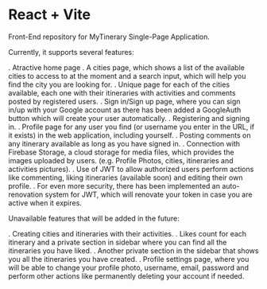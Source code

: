 # React + Vite

Front-End repository for MyTinerary Single-Page Application.

Currently, it supports several features:

. Atractive home page
. A cities page, which shows a list of the available cities to access to at the moment and a search input, which will help you find the city you are looking for.
. Unique page for each of the cities available, each one with their itineraries with activities and comments posted by registered users.
. Sign in/Sign up page, where you can sign in/up with your Google account as there has been added a GoogleAuth button which will create your user automatically.
. Registering and signing in.
. Profile page for any user you find (or username you enter in the URL, if it exists) in the web application, including yourself.
. Posting comments on any itinerary available as long as you have signed in.
. Connection with Firebase Storage, a cloud storage for media files, which provides the images uploaded by users. (e.g. Profile Photos, cities, itineraries and activities pictures).
. Use of JWT to allow authorized users perform actions like commenting, liking itineraries (available soon) and editing their own profile.
. For even more security, there has been implemented an auto-renovation system for JWT, which will renovate your token in case you are active when it expires.

Unavailable features that will be added in the future:

. Creating cities and itineraries with their activities.
. Likes count for each itinerary and a private section in sidebar where you can find all the itineraries you have liked.
. Another private section in the sidebar that shows you all the itineraries you have created.
. Profile settings page, where you will be able to change your profile photo, username, email, password and perform other actions like permanently deleting your account if needed.